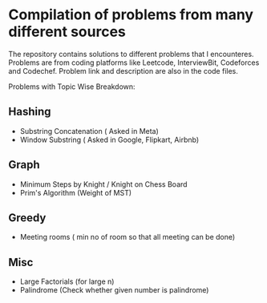 # Compilation of problems from many different sources
The repository contains solutions to different problems that I encounteres. Problems are from coding platforms like Leetcode, InterviewBit, Codeforces and Codechef.
Problem link and description are also in the code files.

Problems with Topic Wise Breakdown:

## Hashing
- Substring Concatenation ( Asked in Meta)
- Window Substring ( Asked in Google, Flipkart, Airbnb)

## Graph
- Minimum Steps by Knight / Knight on Chess Board
- Prim's Algorithm (Weight of MST)


## Greedy
- Meeting rooms ( min no of room so that all meeting can be done)


## Misc
- Large Factorials (for large n)
- Palindrome (Check whether given number is palindrome)
